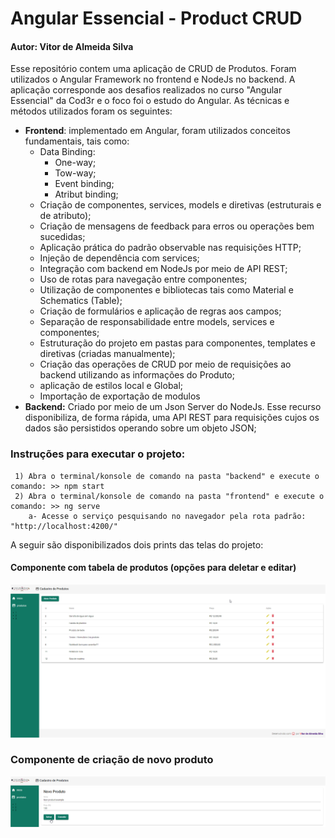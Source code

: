 # Angular Essencial - Product CRUD
#### Autor: Vitor de Almeida Silva

Esse repositório contem uma aplicação de CRUD de Produtos. Foram utilizados o Angular Framework no frontend e NodeJs no backend. A aplicação corresponde aos desafios realizados no curso "Angular Essencial" da Cod3r e o foco foi o estudo do Angular. As técnicas e métodos utilizados foram os seguintes:
- **Frontend**: implementado em Angular, foram utilizados conceitos fundamentais, tais como:
    - Data Binding:
        - One-way;
        - Tow-way;
        - Event binding;
        - Atribut binding;
    - Criação de componentes, services, models e diretivas (estruturais e de atributo);
    - Criação de mensagens de feedback para erros ou operações bem sucedidas;
    - Aplicação prática do padrão observable nas requisições HTTP;
    - Injeção de dependência com services;
    - Integração com backend em NodeJs por meio de API REST;
    - Uso de rotas para navegação entre componentes;
    - Utilização de componentes e bibliotecas tais como Material e Schematics (Table);
    - Criação de formulários e aplicação de regras aos campos;
    - Separação de responsabilidade entre models, services e componentes;
    - Estruturação do projeto em pastas para componentes, templates e diretivas (criadas manualmente);
    - Criação das operações de CRUD por meio de requisições ao backend utilizando as informações do Produto;
    - aplicação de estilos local e Global;
    - Importação de exportação de modulos
- **Backend:** Criado por meio de um Json Server do NodeJs. Esse recurso disponibiliza, de forma rápida, uma API REST para requisições cujos os dados são persistidos operando sobre um objeto JSON;

### Instruções para executar o projeto:
     1) Abra o terminal/konsole de comando na pasta "backend" e execute o comando: >> npm start
     2) Abra o terminal/konsole de comando na pasta "frontend" e execute o comando: >> ng serve
        a- Acesse o serviço pesquisando no navegador pela rota padrão: "http://localhost:4200/"



A seguir são disponibilizados dois prints das telas do projeto:



#### Componente com tabela de produtos (opções para deletar e editar)

![Home](https://github.com/Vitor0534/Angular-Essencial-Product-CRUD/blob/master/Images/screen1.png)



### Componente de criação de novo produto

![Home](https://github.com/Vitor0534/Angular-Essencial-Product-CRUD/blob/master/Images/screen2.png)

